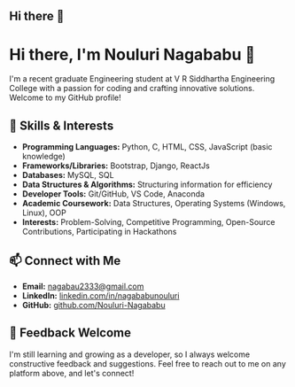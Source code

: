 ## Hi there 👋

<!--
**Nouluri-Nagababu/Nouluri-Nagababu** is a ✨ _special_ ✨ repository because its `README.md` (this file) appears on your GitHub profile.

Here are some ideas to get you started:

- 🔭 I’m currently working on ...
- 🌱 I’m currently learning ...
- 👯 I’m looking to collaborate on ...
- 🤔 I’m looking for help with ...
- 💬 Ask me about ...
- 📫 How to reach me: ...
- 😄 Pronouns: ...
- ⚡ Fun fact: ...
-->
# Hi there, I'm Nouluri Nagababu 👋

I'm a recent graduate Engineering student at V R Siddhartha Engineering College with a passion for coding and crafting innovative solutions. Welcome to my GitHub profile!

## 🚀 Skills & Interests

- **Programming Languages:** Python, C, HTML, CSS, JavaScript (basic knowledge)
- **Frameworks/Libraries:** Bootstrap, Django, ReactJs
- **Databases:** MySQL, SQL
- **Data Structures & Algorithms:** Structuring information for efficiency
- **Developer Tools:** Git/GitHub, VS Code, Anaconda
- **Academic Coursework:** Data Structures, Operating Systems (Windows, Linux), OOP
- **Interests:** Problem-Solving, Competitive Programming, Open-Source Contributions, Participating in Hackathons

## 📫 Connect with Me

- **Email:** [nagabau2333@gmail.com](mailto:nagabau2333@gmail.com)
- **LinkedIn:** [linkedin.com/in/nagababunouluri](https://www.linkedin.com/in/nagababunouluri/)
- **GitHub:** [github.com/Nouluri-Nagababu](https://github.com/Nouluri-Nagababu)

## 🤝 Feedback Welcome

I'm still learning and growing as a developer, so I always welcome constructive feedback and suggestions. Feel free to reach out to me on any platform above, and let's connect!
